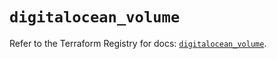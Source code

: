 # `digitalocean_volume`

Refer to the Terraform Registry for docs: [`digitalocean_volume`](https://registry.terraform.io/providers/digitalocean/digitalocean/2.47.0/docs/resources/volume).
